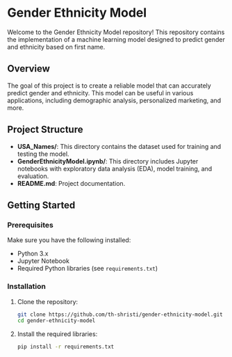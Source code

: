 # Gender Ethnicity Model

Welcome to the Gender Ethnicity Model repository! This repository contains the implementation of a machine learning model designed to predict gender and ethnicity based on first name.

## Overview

The goal of this project is to create a reliable model that can accurately predict gender and ethnicity. This model can be useful in various applications, including demographic analysis, personalized marketing, and more.

## Project Structure

- **USA_Names/**: This directory contains the dataset used for training and testing the model.
- **GenderEthnicityModel.ipynb/**: This directory includes Jupyter notebooks with exploratory data analysis (EDA), model training, and evaluation.
- **README.md**: Project documentation.

## Getting Started

### Prerequisites

Make sure you have the following installed:

- Python 3.x
- Jupyter Notebook
- Required Python libraries (see `requirements.txt`)

### Installation

1. Clone the repository:
   ```bash
   git clone https://github.com/th-shristi/gender-ethnicity-model.git
   cd gender-ethnicity-model
   ```

2. Install the required libraries:
   ```bash
   pip install -r requirements.txt
   ```

